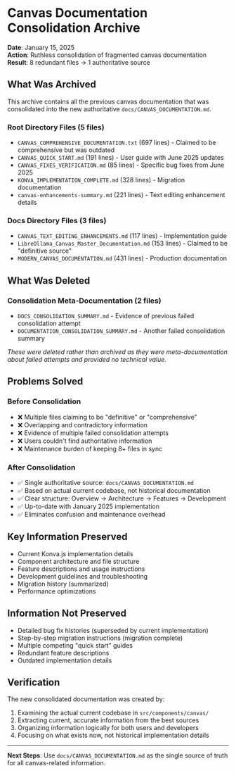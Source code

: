 # Canvas Documentation Consolidation Archive

**Date**: January 15, 2025  
**Action**: Ruthless consolidation of fragmented canvas documentation  
**Result**: 8 redundant files → 1 authoritative source

## What Was Archived

This archive contains all the previous canvas documentation that was consolidated into the new authoritative `docs/CANVAS_DOCUMENTATION.md`.

### Root Directory Files (5 files)
- `CANVAS_COMPREHENSIVE_DOCUMENTATION.txt` (697 lines) - Claimed to be comprehensive but was outdated
- `CANVAS_QUICK_START.md` (191 lines) - User guide with June 2025 updates
- `CANVAS_FIXES_VERIFICATION.md` (85 lines) - Specific bug fixes from June 2025
- `KONVA_IMPLEMENTATION_COMPLETE.md` (328 lines) - Migration documentation
- `canvas-enhancements-summary.md` (221 lines) - Text editing enhancement details

### Docs Directory Files (3 files)
- `CANVAS_TEXT_EDITING_ENHANCEMENTS.md` (117 lines) - Implementation guide
- `LibreOllama_Canvas_Master_Documentation.md` (153 lines) - Claimed to be "definitive source"
- `MODERN_CANVAS_DOCUMENTATION.md` (431 lines) - Production documentation

## What Was Deleted

### Consolidation Meta-Documentation (2 files)
- `DOCS_CONSOLIDATION_SUMMARY.md` - Evidence of previous failed consolidation attempt
- `DOCUMENTATION_CONSOLIDATION_SUMMARY.md` - Another failed consolidation summary

*These were deleted rather than archived as they were meta-documentation about failed attempts and provided no technical value.*

## Problems Solved

### Before Consolidation
- ❌ Multiple files claiming to be "definitive" or "comprehensive"
- ❌ Overlapping and contradictory information
- ❌ Evidence of multiple failed consolidation attempts
- ❌ Users couldn't find authoritative information
- ❌ Maintenance burden of keeping 8+ files in sync

### After Consolidation
- ✅ Single authoritative source: `docs/CANVAS_DOCUMENTATION.md`
- ✅ Based on actual current codebase, not historical documentation
- ✅ Clear structure: Overview → Architecture → Features → Development
- ✅ Up-to-date with January 2025 implementation
- ✅ Eliminates confusion and maintenance overhead

## Key Information Preserved

- Current Konva.js implementation details
- Component architecture and file structure
- Feature descriptions and usage instructions
- Development guidelines and troubleshooting
- Migration history (summarized)
- Performance optimizations

## Information Not Preserved

- Detailed bug fix histories (superseded by current implementation)
- Step-by-step migration instructions (migration complete)
- Multiple competing "quick start" guides
- Redundant feature descriptions
- Outdated implementation details

## Verification

The new consolidated documentation was created by:
1. Examining the actual current codebase in `src/components/canvas/`
2. Extracting current, accurate information from the best sources
3. Organizing information logically for both users and developers
4. Focusing on what exists now, not historical implementation details

---

**Next Steps**: Use `docs/CANVAS_DOCUMENTATION.md` as the single source of truth for all canvas-related information.